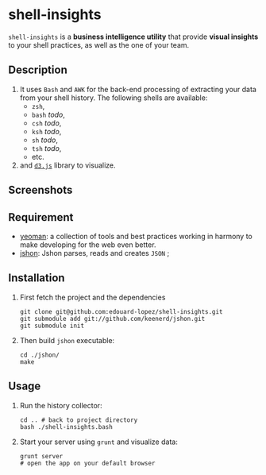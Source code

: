 # shell-insights

`shell-insights` is a **business intelligence utility** that provide **visual insights** to your shell practices, as well as the one of your team.

## Description

1. It uses `Bash` and `AWK` for the back-end processing of extracting your data from your shell history. The following shells are available:
    * `zsh`,
    * `bash` *todo*,
    * `csh` *todo*,
    * `ksh` *todo*,
    * `sh` *todo*,
    * `tsh` *todo*,
    * etc.
2. and [`d3.js`](http://d3js.org/) library to visualize.

## Screenshots

## Requirement

* [yeoman](http://yeoman.io/): a collection of tools and best practices working in harmony to make developing for the web even better.
* [jshon](https://github.com/keenerd/jshon/): Jshon parses, reads and creates `JSON` ;


## Installation

1. First fetch the project and the dependencies

    ```
    git clone git@github.com:edouard-lopez/shell-insights.git
    git submodule add git://github.com/keenerd/jshon.git
    git submodule init
    ```

2. Then build `jshon` executable:

    ```
    cd ./jshon/
    make
    ```

## Usage

1. Run the history collector:

    ```
    cd .. # back to project directory
    bash ./shell-insights.bash
    ```
2. Start your server using `grunt` and visualize data:

    ```
    grunt server
    # open the app on your default browser
    ```
